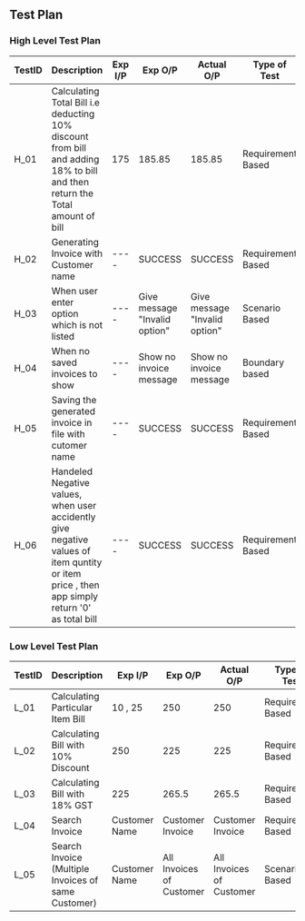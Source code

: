 ## Test Plan


### High Level Test Plan


| TestID | Description                                                                                                                                  | Exp I/P | Exp O/P                       | Actual O/P                    | Type of Test      |
| ------ | -------------------------------------------------------------------------------------------------------------------------------------------- | ------- | ----------------------------- | ----------------------------- | ----------------- |
| H_01   | Calculating Total Bill i.e deducting 10% discount from bill and adding 18% to bill and then return the Total amount of bill                  | 175    | 185.85                         | 185.85                         | Requirement Based |
| H_02   | Generating Invoice with Customer name                                                                                                        | ----    | SUCCESS                       | SUCCESS                       | Requirement Based |
| H_03   | When user enter option which is not listed                                                                                                   | ----    | Give message "Invalid option" | Give message "Invalid option" | Scenario Based    |
| H_04   | When no saved invoices to show                                                                                                               | ----    | Show no invoice message       | Show no invoice message       | Boundary based    |
| H_05   | Saving the generated invoice in file with cutomer name                                                                                       | ----    | SUCCESS                       | SUCCESS                       | Requirement Based |
| H_06   | Handeled Negative values, when user accidently give negative values of item quntity or item price , then app simply return '0' as total bill | ----    | SUCCESS                       | SUCCESS                       | Requirement Based |



### Low Level Test Plan


| TestID | Description                                         | Exp I/P       | Exp O/P                  | Actual O/P               | Type of Test      |
| ------ | --------------------------------------------------- | ------------- | ------------------------ | ------------------------ | ----------------- |
| L_01   | Calculating Particular Item Bill                    | 10 , 25       | 250                      | 250                      | Requirement Based |
| L_02   | Calculating Bill with 10% Discount                  | 250           | 225                      | 225                       | Requirement Based |
| L_03   | Calculating Bill with 18% GST                       | 225           | 265.5                     | 265.5                    | Requirement Based |
| L_04   | Search Invoice                                      | Customer Name | Customer Invoice         | Customer Invoice          | Requirement Based |
| L_05   | Search Invoice (Multiple Invoices of same Customer) | Customer Name | All Invoices of Customer | All Invoices of Customer  | Scenario Based    |
